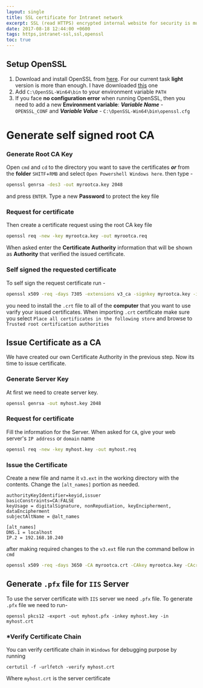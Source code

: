 ```yaml
---
layout: single
title: SSL certificate for Intranet network
excerpt: SSL (read HTTPS) encrypted internal website for security is must for banking solution. This is how I solved the problem. 
date: 2017-08-18 12:44:00 +0600
tags: https,intranet-ssl,ssl,openssl
toc: true
---
```

## Setup OpenSSL
1. Download and install OpenSSL from [here](https://slproweb.com/products/Win32OpenSSL.html). For our current task **light** version is more than enough. I have downloaded [this](https://slproweb.com/download/Win64OpenSSL_Light-1_1_0f.exe) one
2. Add `C:\OpenSSL-Win64\bin` to your environment variable `PATH`
3. If you face **no configuration error** when running OpenSSL, then you need to add a new **Environment variable**: _**Variable Name**_ - `OPENSSL_CONF` and _**Variable Value**_ - `C:\OpenSSL-Win64\bin\openssl.cfg`

# Generate self signed root CA 
### Generate Root CA Key
Open `cmd` and `cd` to the directory you want to save the certificates _**or**_ from the **folder** `SHITF`+`RMB` and select `Open Powershell Windows here`. then type - 

```bash
openssl genrsa -des3 -out myrootca.key 2048
``` 
and press `ENTER`. Type a new **Password** to protect the key file

### Request for certificate
Then create a certificate request using the root CA key file
```bash
openssl req -new -key myrootca.key -out myrootca.req
```
When asked enter the **Certificate Authority** information that will be shown as **Authority** that verified the issued certificate.

### Self signed the requested certificate
To self sign the request certificate run -
```bash
openssl x509 -req -days 7305 -extensions v3_ca -signkey myrootca.key -in myrootca.req -out myrootca.crt
```
you need to install the `.crt` file to all of the **computer** that you want to use varify your issued certificates. When importing `.crt` certificate make sure you select `Place all certificates in the following store` and browse to `Trusted root certification authorities`

## Issue Certificate as a CA
We have created our own Certificate Authority in the previous step. Now its time to issue certificate. 

### Generate Server Key
At first we need to create server key.
```bash
openssl genrsa -out myhost.key 2048
```
### Request for certificate
Fill the information for the Server. When asked for `CA`, give your web server's `IP address` or `domain` name 
```bash
openssl req -new -key myhost.key -out myhost.req
```
### Issue the Certificate
Create a new file and name it `v3.ext` in the working directory with the contents. Change the `[alt_names]` portion as needed.
```ext
authorityKeyIdentifier=keyid,issuer
basicConstraints=CA:FALSE
keyUsage = digitalSignature, nonRepudiation, keyEncipherment, dataEncipherment
subjectAltName = @alt_names

[alt_names]
DNS.1 = localhost
IP.2 = 192.168.10.240
```
after making required changes to the `v3.ext` file run the command bellow in `cmd`

```bash
openssl x509 -req -days 3650 -CA myrootca.crt -CAkey myrootca.key -CAcreateserial -sha256 -extfile v3.ext -out myhost.crt -in myhost.req
```

## Generate `.pfx` file for `IIS` Server
To use the server certificate with `IIS` server we need `.pfx` file. To generate `.pfx` file we need to run-
```
openssl pkcs12 -export -out myhost.pfx -inkey myhost.key -in myhost.crt
```



### *Verify Certificate Chain
You can verify certificate chain in `Windows` for debugging purpose by running
```
certutil -f -urlfetch -verify myhost.crt
```
Where `myhost.crt` is the server certificate
